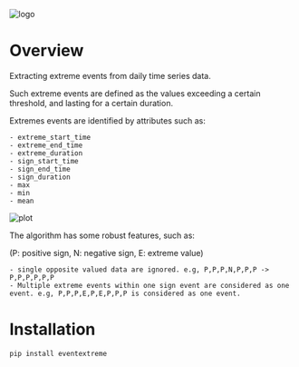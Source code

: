 ![logo](logo.png)

# Overview
Extracting extreme events from daily time series data.


Such extreme events are defined as the values exceeding a certain threshold, and lasting for a certain duration.

Extremes events are identified by attributes such as:

    - extreme_start_time
    - extreme_end_time
    - extreme_duration
    - sign_start_time
    - sign_end_time
    - sign_duration
    - max
    - min
    - mean

![plot](plot.png)

The algorithm has some robust features, such as:

(P: positive sign, N: negative sign, E: extreme value)

    - single opposite valued data are ignored. e.g, P,P,P,N,P,P,P -> P,P,P,P,P,P
    - Multiple extreme events within one sign event are considered as one event. e.g, P,P,P,E,P,E,P,P,P is considered as one event.

# Installation
```bash
pip install eventextreme
```
